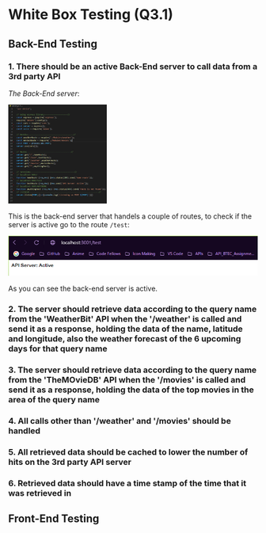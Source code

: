 # White Box Testing (Q3.1)

## Back-End Testing

### 1. There should be an active Back-End server to call data from a 3rd party API

*The Back-End server*:

<img src="./images/server_js.PNG" height="200px">
<!-- ![server.js](./images/server_js.PNG) -->

This is the back-end server that handels a couple of routes, to check if the server is active go to the route `/test`:

![test_route](./images/test_route.PNG)

As you can see the back-end server is active.

### 2. The server should retrieve data according to the query name from the 'WeatherBit' API when the '/weather' is called and send it as a response, holding the data of the name, latitude and longitude, also the weather forecast of the 6 upcoming days for that query name

### 3. The server should retrieve data according to the query name from the 'TheMOvieDB' API when the '/movies' is called and send it as a response, holding the data of the top movies in the area of the query name

### 4. All calls other than '/weather' and '/movies' should be handled

### 5. All retrieved data should be cached to lower the number of hits on the 3rd party API server

### 6. Retrieved data should have a time stamp of the time that it was retrieved in

## Front-End Testing
